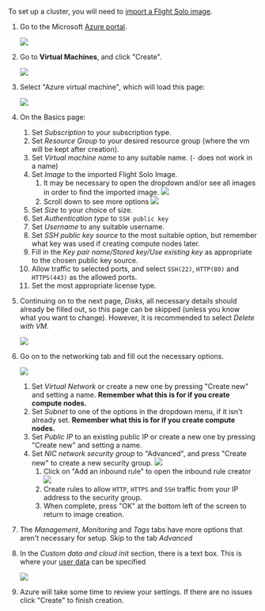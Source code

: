 
To set up a cluster, you will need to [import a Flight Solo image](../get-solo/index.md).

1. Go to the Microsoft [Azure portal](https://portal.azure.com/#home).

    ![](img/azure_portal.png)

1. Go to **Virtual Machines**, and click "Create".

    ![](img/azure_vms.png)

1. Select "Azure virtual machine", which will load this page:

    ![](img/azure_createvm_basics.png)

1. On the Basics page:

    1. Set *Subscription* to your subscription type.
    1. Set *Resource Group* to your desired resource group (where the vm will be kept after creation).
    1. Set *Virtual machine name* to any suitable name. (`-` does not work in a name)
    1. Set *Image* to the imported Flight Solo Image.
        1. It may be necessary to open the dropdown and/or see all images in order to find the imported image.
            ![](img/azure_createvm_image_dropdown.png)
        1. Scroll down to see more options
            ![](img/azure_createvm_basics2.png)
    1. Set *Size* to your choice of size.
    1. Set *Authentication type* to `SSH public key`
    1. Set *Username* to any suitable username.
    1. Set *SSH public key source* to the most suitable option, but remember what key was used if creating compute nodes later.
    1. Fill in the *Key pair name/Stored key/Use existing key* as appropriate to the chosen public key source.
    1. Allow traffic to selected ports, and select `SSH(22)`, `HTTP(80)` and `HTTPS(443)` as the allowed ports.
    1. Set the most appropriate license type.

1. Continuing on to the next page, *Disks*, all necessary details should already be filled out, so this page can be skipped (unless you know what you want to change). However, it is recommended to select *Delete with VM*.

    ![](img/azure_createvm_disks.png)

1. Go on to the networking tab and fill out the necessary options.

    ![](img/azure_createvm_networking.png)

    1. Set *Virtual Network* or create a new one by pressing "Create new" and setting a name. **Remember what this is for if you create compute nodes.**
    1. Set *Subnet* to one of the options in the dropdown menu, if it isn't already set. **Remember what this is for if you create compute nodes.**
    1. Set *Public IP* to an existing public IP or create a new one by pressing "Create new" and setting a name.
    1. Set *NIC network security group* to "Advanced", and press "Create new" to create a new security group.
        ![](img/azure_createvm_networking_newsg.png)
        1. Click on "Add an inbound rule" to open the inbound rule creator
            ![](img/azure_createvm_networking_newsg_createinbound.png)
        1. Create rules to allow `HTTP`, `HTTPS` and `SSH` traffic from your IP address to the security group.
        1. When complete, press "OK" at the bottom left of the screen to return to image creation.

1. The *Management*, *Monitoring* and *Tags* tabs have more options that aren't necessary for setup. Skip to the tab *Advanced*

1. In the *Custom data and cloud init* section, there is a text box. This is where your [user data](../understand-solo/user-data.md) can be specified

    ![](img/azure_createvm_advanced_customdata.png)

1. Azure will take some time to review your settings. If there are no issues click "Create" to finish creation.
